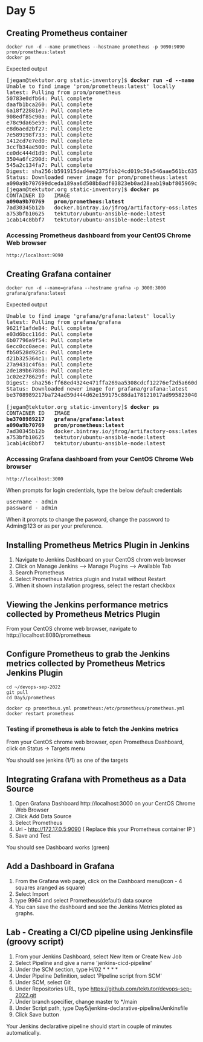 # Day 5

## Creating Prometheus container
```
docker run -d --name prometheus --hostname prometheus -p 9090:9090 prom/prometheus:latest
docker ps
```

Expected output
<pre>
[jegan@tektutor.org static-inventory]$ <b>docker run -d --name prometheus --hostname prometheus -p 9090:9090 prom/prometheus:latest</b>
Unable to find image 'prom/prometheus:latest' locally
latest: Pulling from prom/prometheus
50783e0dfb64: Pull complete 
daafb1bca260: Pull complete 
6a18f22881e7: Pull complete 
908edf85c90a: Pull complete 
e78c9da65e59: Pull complete 
e8d6aed2bf27: Pull complete 
7e589198f733: Pull complete 
1412cd7e7ed0: Pull complete 
3ccfb34ae500: Pull complete 
ce0dc444d1d9: Pull complete 
3504a6fc290d: Pull complete 
545a2c134fa7: Pull complete 
Digest: sha256:b591915dad4ee2375fbb24cd019c50a546aae561bc63510516efec70d69b4292
Status: Downloaded newer image for prom/prometheus:latest
a090a9b707699dceda189aa6d508b8adf03823eb0ad28aab19abf805969c7e93
[jegan@tektutor.org static-inventory]$ <b>docker ps</b>
CONTAINER ID   IMAGE                                            COMMAND                  CREATED         STATUS        PORTS                                                                          NAMES
<b>a090a9b70769   prom/prometheus:latest                           "/bin/prometheus --c…"   3 seconds ago   Up 1 second   0.0.0.0:9090->9090/tcp, :::9090->9090/tcp                                      prometheus</b>
7ad30345b12b   docker.bintray.io/jfrog/artifactory-oss:latest   "/entrypoint-artifac…"   40 hours ago    Up 17 hours   0.0.0.0:8081-8082->8081-8082/tcp, :::8081-8082->8081-8082/tcp                  artifactory
a753bfb10625   tektutor/ubuntu-ansible-node:latest              "/usr/sbin/sshd -D"      44 hours ago    Up 16 hours   0.0.0.0:2002->22/tcp, :::2002->22/tcp, 0.0.0.0:8002->80/tcp, :::8002->80/tcp   ubuntu2
1cab14c8bbf7   tektutor/ubuntu-ansible-node:latest              "/usr/sbin/sshd -D"      44 hours ago    Up 16 hours   0.0.0.0:2001->22/tcp, :::2001->22/tcp, 0.0.0.0:8001->80/tcp, :::8001->80/tcp   ubuntu1
</pre>

### Accessing Prometheus dashboard from your CentOS Chrome Web browser
```
http://localhost:9090
```


## Creating Grafana container
```
docker run -d --name=grafana --hostname grafna -p 3000:3000 grafana/grafana:latest
```

Expected output
<pre>
Unable to find image 'grafana/grafana:latest' locally
latest: Pulling from grafana/grafana
9621f1afde84: Pull complete 
e03d6bcc116d: Pull complete 
6b07796a9f54: Pull complete 
6ecc0cc0aece: Pull complete 
fb50528d925c: Pull complete 
d21b325364c1: Pull complete 
27a9431c4f6a: Pull complete 
2de189b678b6: Pull complete 
1c02e278629f: Pull complete 
Digest: sha256:ff68ed4324e471ffa269aa5308cdcf12276ef2d5a660daea95db9d629a32a7d8
Status: Downloaded newer image for grafana/grafana:latest
be3708989217ba724ad59d444d62e159175c88da178121017ad995823040886b

[jegan@tektutor.org static-inventory]$ <b>docker ps</b>
CONTAINER ID   IMAGE                                            COMMAND                  CREATED         STATUS         PORTS                                                                          NAMES
<b>be3708989217   grafana/grafana:latest                           "/run.sh"                2 minutes ago   Up 2 minutes   0.0.0.0:3000->3000/tcp, :::3000->3000/tcp                                      grafana</b>
<b>a090a9b70769   prom/prometheus:latest                           "/bin/prometheus --c…"   5 minutes ago   Up 5 minutes   0.0.0.0:9090->9090/tcp, :::9090->9090/tcp                                      prometheus</b>
7ad30345b12b   docker.bintray.io/jfrog/artifactory-oss:latest   "/entrypoint-artifac…"   40 hours ago    Up 17 hours    0.0.0.0:8081-8082->8081-8082/tcp, :::8081-8082->8081-8082/tcp                  artifactory
a753bfb10625   tektutor/ubuntu-ansible-node:latest              "/usr/sbin/sshd -D"      44 hours ago    Up 16 hours    0.0.0.0:2002->22/tcp, :::2002->22/tcp, 0.0.0.0:8002->80/tcp, :::8002->80/tcp   ubuntu2
1cab14c8bbf7   tektutor/ubuntu-ansible-node:latest              "/usr/sbin/sshd -D"      44 hours ago    Up 16 hours    0.0.0.0:2001->22/tcp, :::2001->22/tcp, 0.0.0.0:8001->80/tcp, :::8001->80/tcp   ubuntu1
</pre>

### Accessing Grafana dashboard from your CentOS Chrome Web browser
```
http://localhost:3000
```

When prompts for login credentials, type the below default credentials
<pre>
username - admin
password - admin
</pre>

When it prompts to change the pasword, change the password to Admin@123 or as per your preference.

## Installing Prometheus Metrics Plugin in Jenkins
1. Navigate to Jenkins Dashboard on your CentOS chrom web browser
2. Click on Manage Jenkins --> Manage Plugins --> Available Tab
3. Search Prometheus
4. Select Prometheus Metrics plugin and Install without Restart
5. When it shown installation progress, select the restart checkbox

## Viewing the Jenkins performance metrics collected by Prometheus Metrics Plugin
From your CentOS chrome web browser, navigate to http://localhost:8080/prometheus


## Configure Prometheus to grab the Jenkins metrics collected by Prometheus Metrics Jenkins Plugin
```
cd ~/devops-sep-2022
git pull
cd Day5/prometheus

docker cp prometheus.yml prometheus:/etc/prometheus/prometheus.yml
docker restart prometheus
```

### Testing if prometheus is able to fetch the Jenkins metrics
From your CentOS chrome web browser, open Prometheus Dashboard, click on Status -> Targets menu

You should see jenkins (1/1) as one of the targets


## Integrating Grafana with Prometheus as a Data Source
1. Open Grafana Dashboard http://localhost:3000 on your CentOS Chrome Web Browser
2. Click Add Data Source
3. Select Prometheus
4. Url - http://172.17.0.5:9090 ( Replace this your Prometheus container IP )
5. Save and Test

You should see Dashboard works (green)

## Add a Dashboard in Grafana

1. From the Grafana web page, click on the Dashboard menu(icon - 4 squares aranged as square)
2. Select Import
3. type 9964 and select Prometheus(default) data source
4. You can save the dashboard and see the Jenkins Metrics ploted as graphs.

## Lab - Creating a CI/CD pipeline using Jenkinsfile (groovy script)
1. From your Jenkins Dashboard, select New Item or Create New Job
2. Select Pipeline and give a name 'jenkins-cicd-pipeline'
3. Under the SCM section, type H/02 * * * *
4. Under Pipeline Definition, select 'Pipeline script from SCM'
5. Under SCM, select Git
6. Under Repositories URL, type https://github.com/tektutor/devops-sep-2022.git
7. Under branch specifier, change master to */main
8. Under Script path, type Day5/jenkins-declarative-pipeline/Jenkinsfile
9. Click Save button

Your Jenkins declarative pipeline should start in couple of minutes automatically.
